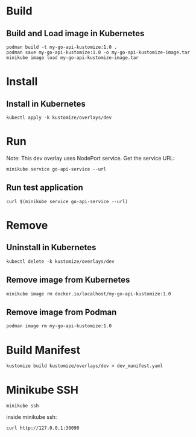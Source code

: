 # Build

## Build and Load image in Kubernetes

```shell
podman build -t my-go-api-kustomize:1.0 .
podman save my-go-api-kustomize:1.0 -o my-go-api-kustomize-image.tar
minikube image load my-go-api-kustomize-image.tar
```

# Install

## Install in Kubernetes

```shell
kubectl apply -k kustomize/overlays/dev
```

# Run

Note: This dev overlay uses NodePort service.
Get the service URL:

```shell
minikube service go-api-service --url
```

## Run test application

```shell
curl $(minikube service go-api-service --url)
```

# Remove

## Uninstall in Kubernetes

```shell
kubectl delete -k kustomize/overlays/dev
```

## Remove image from Kubernetes

```shell
minikube image rm docker.io/localhost/my-go-api-kustomize:1.0
```

## Remove image from Podman

```shell
podman image rm my-go-api-kustomize:1.0
```

# Build Manifest

```shell
kustomize build kustomize/overlays/dev > dev_manifest.yaml
```

# Minikube SSH

```shell
minikube ssh
```

inside minikube ssh:

```shell
curl http://127.0.0.1:30090
```
